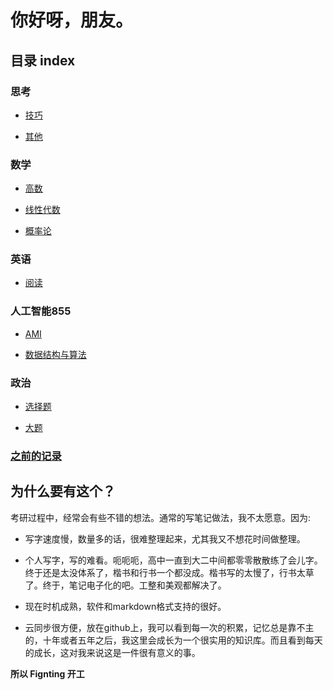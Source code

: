 # 你好呀，朋友。

## 目录 index

### 思考

- [技巧](J.md)

- [其他 ](O.md)

### 数学

- [高数](gs高数.md)

- [线性代数](xd线性代数.md)

- [概率论](gl概率论.md)

### 英语

- [阅读](yd阅读.md)

### 人工智能855

- [AMI](AMI.md)

- [数据结构与算法](SS数据结构与算法.md)

### 政治

- [选择题](C选择题.md)

- [大题](D大题.md)

### [之前的记录](Old.md)
## 为什么要有这个？

考研过程中，经常会有些不错的想法。通常的写笔记做法，我不太愿意。因为: 

- 写字速度慢，数量多的话，很难整理起来，尤其我又不想花时间做整理。

- 个人写字，写的难看。呃呃呃，高中一直到大二中间都零零散散练了会儿字。终于还是太没体系了，楷书和行书一个都没成。楷书写的太慢了，行书太草了。终于，笔记电子化的吧。工整和美观都解决了。

- 现在时机成熟，软件和markdown格式支持的很好。

- 云同步很方便，放在github上，我可以看到每一次的积累，记忆总是靠不主的，十年或者五年之后，我这里会成长为一个很实用的知识库。而且看到每天的成长，这对我来说这是一件很有意义的事。

**所以 Fignting 开工**


